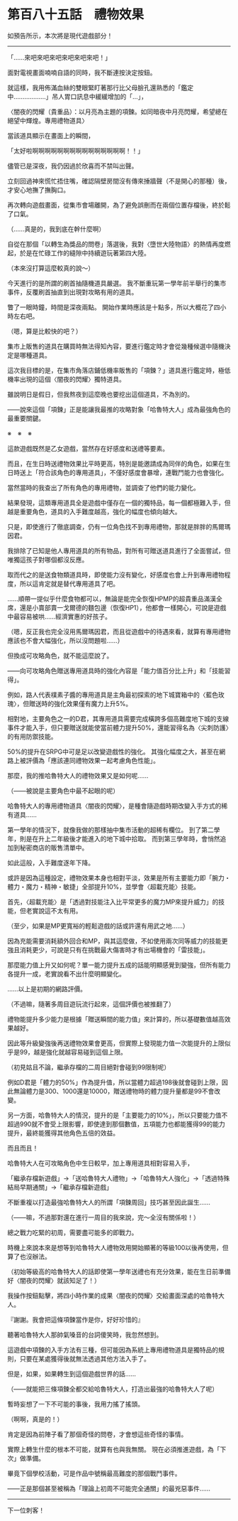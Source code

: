 # 第百八十五話　禮物效果

如預告所示，本次將是現代遊戲部分！

---

「……來吧來吧來吧來吧來吧來吧！」

面對電視畫面喃喃自語的同時，我不斷連按決定按鈕。

就這樣，我用佈滿血絲的雙眼緊盯著那行比父母臉孔還熟悉的「鑑定中………………」吊人胃口訊息中緩緩增加的「…」，

〈闇夜的閃耀（貴重品）：以月亮為主題的項鍊。如同暗夜中月亮閃耀，希望總在絕望中輝煌。專用禮物道具〉

當該道具顯示在畫面上的瞬間，

「太好啦啊啊啊啊啊啊啊啊啊啊啊啊啊啊啊！！」

儘管已是深夜，我仍因過於欣喜而不禁叫出聲。

立刻回過神來慌忙捂住嘴，確認隔壁房間沒有傳來捶牆聲（不是開心的那種）後，才安心地撫了撫胸口。

再次轉向遊戲畫面，從集市會場離開，為了避免誤刪而在兩個位置存檔後，終於鬆了口氣。

（……真是的，我到底在幹什麼啊）

自從在那個「以轉生為獎品的問卷」落選後，我對〈墮世大陸物語〉的熱情再度燃起，於是在忙碌工作的縫隙中持續遊玩著第四大陸。

（本來沒打算這麼較真的說～）

今天進行的是所謂的刷首抽隨機道具嚴選。
我不斷重玩第一學年前半舉行的集市事件，反覆刷首抽直到出現對攻略有用的道具。

瞥了一眼時鐘，時間是深夜兩點。
開始作業時應該是十點多，所以大概花了四小時左右吧。

（嗯，算是比較快的吧？）

集市上販售的道具在購買時無法得知內容，要進行鑑定時才會從幾種候選中隨機決定是哪種道具。

這次我目標的是，在集市角落店鋪低機率販售的「項鍊？」道具進行鑑定時，極低機率出現的這個〈闇夜的閃耀〉獨特道具。

雖說明日是假日，但我熬夜到這麼晚也要挖出這個道具，不為別的。

——說來這個「項鍊」正是能讓我最推的攻略對象「哈魯特大人」成為最強角色的最重要關鍵。

※　※　※

這款遊戲既然是乙女遊戲，當然存在好感度和送禮等要素。

而且，在生日時送禮物效果比平時更高，特別是能邀請成為同伴的角色，如果在生日時送上「符合該角色的專用道具」，不僅好感度會暴增，連戰鬥能力也會強化。

當然當時的我查出了所有角色的專用禮物，並調查了他們的能力變化。

結果發現，這類專用道具全是遊戲中僅存在一個的獨特品，每一個都極難入手，但越是重要角色，道具的入手難度越高，強化的幅度也傾向越大。

只是，即使進行了徹底調查，仍有一位角色找不到專用禮物，那就是胖胖的馬爾瑪因君。

我排除了已知是他人專用道具的所有物品，對所有可贈送道具進行了全面嘗試，但唯獨這孩子對哪個都沒反應。

取而代之的是送食物類道具時，即使能力沒有變化，好感度也會上升到專用禮物程度，所以這肯定就是替代專用道具了吧。

……順帶一提似乎什麼食物都可以，無論是能完全恢復HPMP的超貴重品滿漢全席，還是小賣部賣一戈爾德的麵包邊（恢復HP1），他都會一樣開心，可說是遊戲中最容易被哄……經濟實惠的好孩子。

（嗯，反正我也完全沒用馬爾瑪因君，而且從遊戲中的待遇來看，就算有專用禮物應該也不會大幅強化，所以沒問題啦……）

但換成可攻略角色，就不能這麼說了。

——向可攻略角色贈送專用道具時的強化內容是「能力值百分比上升」和「技能習得」。

例如，路人代表樸素子醬的專用道具是主角最初探索的地下城寶箱中的〈藍色玫瑰〉，但贈送時的強化效果僅有魔力上升5%。

相對地，主要角色之一的D君，其專用道具需要完成橫跨多個高難度地下城的支線事件才能入手，但只要贈送就能使當前體力提升50%，還能習得名為〈尖刺防護〉的有用防禦技能。

50%的提升在SRPG中可是足以改變遊戲性的強化。
其強化幅度之大，甚至在網路上被評價為「應該連同禮物效果一起考慮角色性能」。

那麼，我的推哈魯特大人的禮物效果又是如何呢……

（——被說是主要角色中最不起眼的呢）

哈魯特大人的專用禮物道具〈闇夜的閃耀〉，是種會隨遊戲時期改變入手方式的稀有道具……

第一學年的情況下，就像我做的那樣抽中集市活動的超稀有欄位。
到了第二學年，則是在升上二年級後才能進入的地下城中拾取。
而到第三學年時，會悄然追加到秘密商店的販售清單中。

如此這般，入手難度逐年下降。

或許是因為這種設定，禮物效果本身也相對平淡，效果是所有主要能力即「腕力・體力・魔力・精神・敏捷」全部提升10%，並學會〈超載充能〉技能。

首先，〈超載充能〉是「透過對技能注入比平常更多的魔力MP來提升威力」的技能，但老實說這不太有用。

（至少，如果是MP更寬裕的輕鬆遊戲的話或許還有用武之地……）

因為充能需要消耗額外回合和MP，與其這麼做，不如使用兩次同等威力的技能更強且消耗更少，可說是只有在挑戰最大傷害時才有出場機會的「雷技能」。

那麼能力值上升又如何呢？單一能力提升五成的話能明顯感覺到變強，但所有能力各提升一成，老實說看不出什麼明顯變化。

……以上是初期的網路評價。

（不過嘛，隨著多周目遊玩流行起來，這個評價也被推翻了）

禮物能提升多少能力是根據「贈送瞬間的能力值」來計算的，所以基礎數值越高效果越好。

因此等升級變強後再送禮物效果會更高，但實際上發現能力值一次能提升的上限似乎是99，越是強化就越容易碰到這個上限。

（初見姑且不論，繼承存檔的二周目絕對會碰到99限制呢）

例如D君是「體力的50%」作為提升值，所以當體力超過198後就會碰到上限，因此無論體力是300、1000還是10000，贈送禮物時的體力提升量都是99不會改變。

另一方面，哈魯特大人的情況，提升的是「主要能力的10%」，所以只要能力值不超過990就不會受上限影響，即使達到那個數值，五項能力也都能獲得99的能力提升，最終能獲得其他角色五倍的效益。

而且而且！

哈魯特大人在可攻略角色中生日較早，加上專用道具相對容易入手，

「繼承存檔新遊戲」→「送哈魯特大人禮物」→「哈魯特大人強化」→「透過特殊結局早期通關」→「繼承存檔新遊戲」

不斷重複以打造最強哈魯特大人的所謂「項鍊周回」技巧甚至因此誕生……

（——嘛，不過那對還在進行一周目的我來說，完～全沒有關係啦！）

總之戰力吃緊的初周，需要盡可能多的即戰力。

時機上來說本來是想等到哈魯特大人禮物效用開始顯著的等級100以後再使用，但算了也沒辦法。

（初始等級高的哈魯特大人的話即使第一學年送禮也有充分效果，能在生日前準備好〈闇夜的閃耀〉就該知足了！）

我操作按鈕點擊，將四小時作業的成果〈闇夜的閃耀〉交給畫面深處的哈魯特大人。

『謝謝。我會把這條項鍊當作是你，好好珍惜的』

聽著哈魯特大人那帥氣嗓音的台詞傻笑時，我忽然想到。

這遊戲中項鍊的入手方法有三種，但可能因為系統上專用禮物道具是獨特品的規則，只要在某處獲得後就無法透過其他方法入手了。

但是，如果，如果轉生到這個遊戲世界的話……

（——就能把三條項鍊全都交給哈魯特大人，打造出最強的哈魯特大人了呢）

暫時妄想了一下不可能的事後，我用力搖了搖頭。

（啊啊，真是的！）

肯定是因為前陣子看了那個奇怪的問卷，才會想這些奇怪的事情。

實際上轉生什麼的根本不可能，就算有也與我無關。
現在必須推進遊戲，為「下次」做準備。

畢竟下個學校活動，可是作品中號稱最高難度的那個戰鬥事件。

——正是那個甚至被稱為「理論上初周不可能完全通關」的最兇惡事件……

---

下一位刺客！